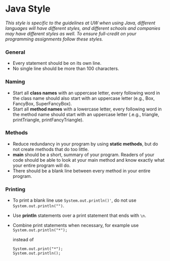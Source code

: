 # Java Style
_This style is specific to the guidelines at UW when using Java, different languages will have different styles, and different schools and companies may have different styles as well. To ensure full-credit on your programming assignments follow these styles._

### General
* Every statement should be on its own line.
* No single line should be more than 100 characters.

### Naming 
* Start all __class names__ with an uppercase letter, every following word in the class name should also start with an uppercase letter (e.g., Box, FancyBox, SuperFancyBox).
* Start all __method names__ with a lowercase letter, every following word in the method name should start with an uppercase letter (.e.g., triangle, printTriangle, printFancyTriangle).

### Methods
* Reduce redundancy in your program by using __static methods__, but do not create methods that do too little.
* __main__ should be a short, summary of your program. Readers of your code should be able to look at your main method and know exactly what your entire program will do.
* There should be a blank line between every method in your entire program.

### Printing
* To print a blank line use `System.out.println()'`, do not use `System.out.println("")`.
* Use __println__ statements over a print statement that ends with `\n`.
* Combine print statements when necessary, for example use 
  `System.out.println("*");` 
  
  instead of 
  
  ```
  System.out.print("*");
  System.out.println();
  ```

